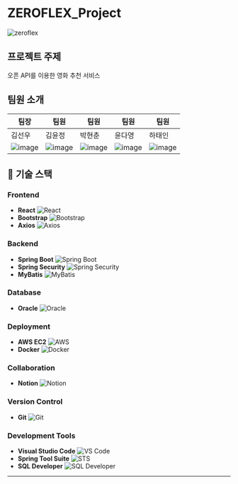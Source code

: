 # ZEROFLEX_Project


![zeroflex](https://github.com/user-attachments/assets/4668aeb7-01cb-4d11-bd6e-d7aa6287deec)

## 프로젝트 주제
오픈 API를 이용한 영화 추천 서비스

## 팀원 소개 


|   팀장   |   팀원   |   팀원   |   팀원   |   팀원   |
| -------- | -------- | -------- | -------- | -------- |
|  김선우  |  김윤정  |  박현춘  |  윤다영  |  하태인  |
|![image](https://github.com/user-attachments/assets/2aa2680a-ff4c-4f27-92e4-d85a2f78105e)|![image](https://github.com/user-attachments/assets/84cef44d-de31-4f0b-892c-9c26e698c554)|![image](https://github.com/user-attachments/assets/c2cd0d7a-0d51-48cb-8522-ac7e7f901073)|![image](https://github.com/user-attachments/assets/7a2643c6-e45f-4498-9408-37d2c509f209)|![image](https://github.com/user-attachments/assets/7a147033-62b1-4473-b817-7061d34569bc)|



## 🚀 기술 스택

### Frontend
- **React** ![React](https://img.shields.io/badge/-React-61DAFB?logo=react&logoColor=white)
- **Bootstrap** ![Bootstrap](https://img.shields.io/badge/-Bootstrap-7952B3?logo=bootstrap&logoColor=white)
- **Axios** ![Axios](https://img.shields.io/badge/-Axios-5A29E4?logo=axios&logoColor=white)

### Backend
- **Spring Boot** ![Spring Boot](https://img.shields.io/badge/-Spring%20Boot-6DB33F?logo=springboot&logoColor=white)
- **Spring Security** ![Spring Security](https://img.shields.io/badge/-Spring%20Security-6DB33F?logo=spring-security&logoColor=white)
- **MyBatis** ![MyBatis](https://img.shields.io/badge/-MyBatis-FF5733?logo=mybatis&logoColor=white)

### Database
- **Oracle** ![Oracle](https://img.shields.io/badge/-Oracle-F80000?logo=oracle&logoColor=white)

### Deployment
- **AWS EC2** ![AWS](https://img.shields.io/badge/-AWS%20EC2-232F3E?logo=amazon-aws&logoColor=white)
- **Docker** ![Docker](https://img.shields.io/badge/-Docker-2496ED?logo=docker&logoColor=white)

### Collaboration
- **Notion** ![Notion](https://img.shields.io/badge/-Notion-000000?logo=notion&logoColor=white)

### Version Control
- **Git** ![Git](https://img.shields.io/badge/-Git-F05032?logo=git&logoColor=white)

### Development Tools
- **Visual Studio Code** ![VS Code](https://img.shields.io/badge/-VS%20Code-007ACC?logo=visual-studio-code&logoColor=white)
- **Spring Tool Suite** ![STS](https://img.shields.io/badge/-STS-6DB33F?logo=spring&logoColor=white)
- **SQL Developer** ![SQL Developer](https://img.shields.io/badge/-SQL%20Developer-F80000?logo=oracle&logoColor=white)

---

